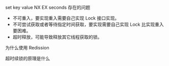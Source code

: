 set key value NX EX seconds 
存在的问题
- 不可重入，要实现重入需要自己实现 Lock 接口实现。
- 不可尝试获取或者等待指定时间获取，要实现需要自己实现 Lock 比实现重入要困难。
- 超时释放，可能导致释放其它线程获取的锁。

为什么使用 Redission

超时续锁的原理是什么
